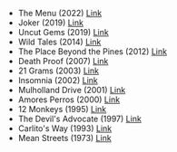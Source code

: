 - The Menu (2022) [Link](https://www.imdb.com/title/tt9764362/)
- Joker (2019) [Link](https://www.imdb.com/title/tt7286456/)
- Uncut Gems (2019) [Link](https://www.imdb.com/title/tt5727208/)
- Wild Tales (2014) [Link](https://www.imdb.com/title/tt3011894/)
- The Place Beyond the Pines (2012) [Link](https://www.imdb.com/title/tt1817273/)
- Death Proof (2007) [Link](https://www.imdb.com/title/tt1028528/)
- 21 Grams (2003) [Link](https://www.imdb.com/title/tt0315733/)
- Insomnia (2002) [Link](https://www.imdb.com/title/tt0278504/)
- Mulholland Drive (2001) [Link](https://www.imdb.com/title/tt0166924/)
- Amores Perros (2000) [Link](https://www.imdb.com/title/tt0245712/)
- 12 Monkeys (1995) [Link](https://www.imdb.com/title/tt0114746/)
- The Devil's Advocate (1997) [Link](https://www.imdb.com/title/tt0118971/)
- Carlito's Way (1993) [Link](https://www.imdb.com/title/tt0106519/)
- Mean Streets (1973) [Link](https://www.imdb.com/title/tt0070379/)
